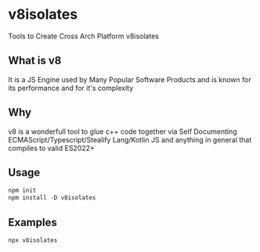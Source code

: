 # v8isolates
Tools to Create Cross Arch Platform v8isolates 

## What is v8
It is a JS Engine used by Many Popular Software Products and is known for its performance and for it's complexity

## Why
v8 is a wonderfull tool to glue c++ code together via Self Documenting ECMAScript/Typescript/Stealify Lang/Kotlin JS and anything in general that compiles 
to valid ES2022+ 

## Usage

```js
npm init 
npm install -D v8isolates
```

## Examples

```bash
npx v8isolates 
```
